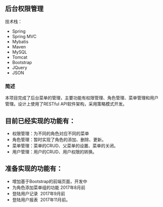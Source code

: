 ## 后台权限管理
技术栈：
* Spring
* Spring MVC
* Mybatis
* Maven
* MySQL
* Tomcat
* Bootstrap
* JQuery
* JSON

### 简述
本项目完成了后台菜单的管理，主要功能有权限管理、角色管理、菜单管理和用户管理。设计上使用了RESTful API软件架构，采用策略模式开发。


## 目前已经实现的功能有：
* 权限管理：为不同的角色对应不同的菜单<br>
* 角色管理：暂时实现了角色的添加、删除、更新。<br>
* 菜单管理：菜单的CRUD、父菜单的设置、菜单的关闭。<br>
* 用户管理：用户的CRUD、用户权限的转换。<br>
## 准备实现的功能有：<br>
* 增加基于Bootstrap的前端页面，开发中
* 为角色添加菜单组的功能 2017年8月前
* 登陆用户记录  2017年9月前
* 登陆用户报表  2017年11月前。
